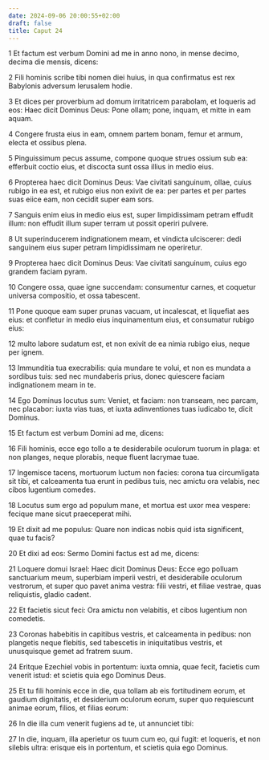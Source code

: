 ```yaml
---
date: 2024-09-06 20:00:55+02:00
draft: false
title: Caput 24
---
```





1 Et factum est verbum Domini ad me in anno nono, in mense decimo, decima die mensis, dicens:

2 Fili hominis scribe tibi nomen diei huius, in qua confirmatus est rex Babylonis adversum Ierusalem hodie.

3 Et dices per proverbium ad domum irritatricem parabolam, et loqueris ad eos: Haec dicit Dominus Deus: Pone ollam; pone, inquam, et mitte in eam aquam.

4 Congere frusta eius in eam, omnem partem bonam, femur et armum, electa et ossibus plena.

5 Pinguissimum pecus assume, compone quoque strues ossium sub ea: efferbuit coctio eius, et discocta sunt ossa illius in medio eius.

6 Propterea haec dicit Dominus Deus: Vae civitati sanguinum, ollae, cuius rubigo in ea est, et rubigo eius non exivit de ea: per partes et per partes suas eiice eam, non cecidit super eam sors.

7 Sanguis enim eius in medio eius est, super limpidissimam petram effudit illum: non effudit illum super terram ut possit operiri pulvere.

8 Ut superinducerem indignationem meam, et vindicta ulciscerer: dedi sanguinem eius super petram limpidissimam ne operiretur.

9 Propterea haec dicit Dominus Deus: Vae civitati sanguinum, cuius ego grandem faciam pyram.

10 Congere ossa, quae igne succendam: consumentur carnes, et coquetur universa compositio, et ossa tabescent.

11 Pone quoque eam super prunas vacuam, ut incalescat, et liquefiat aes eius: et confletur in medio eius inquinamentum eius, et consumatur rubigo eius:

12 multo labore sudatum est, et non exivit de ea nimia rubigo eius, neque per ignem.

13 Immunditia tua execrabilis: quia mundare te volui, et non es mundata a sordibus tuis: sed nec mundaberis prius, donec quiescere faciam indignationem meam in te.

14 Ego Dominus locutus sum: Veniet, et faciam: non transeam, nec parcam, nec placabor: iuxta vias tuas, et iuxta adinventiones tuas iudicabo te, dicit Dominus.

15 Et factum est verbum Domini ad me, dicens:

16 Fili hominis, ecce ego tollo a te desiderabile oculorum tuorum in plaga: et non planges, neque plorabis, neque fluent lacrymae tuae.

17 Ingemisce tacens, mortuorum luctum non facies: corona tua circumligata sit tibi, et calceamenta tua erunt in pedibus tuis, nec amictu ora velabis, nec cibos lugentium comedes.

18 Locutus sum ergo ad populum mane, et mortua est uxor mea vespere: fecique mane sicut praeceperat mihi.

19 Et dixit ad me populus: Quare non indicas nobis quid ista significent, quae tu facis?

20 Et dixi ad eos: Sermo Domini factus est ad me, dicens:

21 Loquere domui Israel: Haec dicit Dominus Deus: Ecce ego polluam sanctuarium meum, superbiam imperii vestri, et desiderabile oculorum vestrorum, et super quo pavet anima vestra: filii vestri, et filiae vestrae, quas reliquistis, gladio cadent.

22 Et facietis sicut feci: Ora amictu non velabitis, et cibos lugentium non comedetis.

23 Coronas habebitis in capitibus vestris, et calceamenta in pedibus: non plangetis neque flebitis, sed tabescetis in iniquitatibus vestris, et unusquisque gemet ad fratrem suum.

24 Eritque Ezechiel vobis in portentum: iuxta omnia, quae fecit, facietis cum venerit istud: et scietis quia ego Dominus Deus.

25 Et tu fili hominis ecce in die, qua tollam ab eis fortitudinem eorum, et gaudium dignitatis, et desiderium oculorum eorum, super quo requiescunt animae eorum, filios, et filias eorum:

26 In die illa cum venerit fugiens ad te, ut annunciet tibi:

27 In die, inquam, illa aperietur os tuum cum eo, qui fugit: et loqueris, et non silebis ultra: erisque eis in portentum, et scietis quia ego Dominus.

